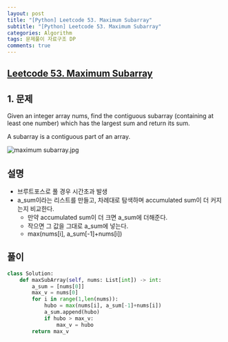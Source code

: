 ```yaml
---  
layout: post
title: "[Python] Leetcode 53. Maximum Subarray"
subtitle: "[Python] Leetcode 53. Maximum Subarray"  
categories: Algorithm
tags: 문제풀이 자료구조 DP
comments: true  
---  
```


## [Leetcode 53. Maximum Subarray ](https://leetcode.com/problems/maximum-subarray/)

## 1. 문제

Given an integer array nums, find the contiguous subarray (containing at least one number) which has the largest sum and return its sum.

A subarray is a contiguous part of an array.


![maximum subarray.jpg](https://yunsikus.github.io/assets/img/post_img/maximum_subarray.jpg)

## 설명

- 브루트포스로 풀 경우 시간초과 발생
- a_sum이라는 리스트를 만들고, 차례대로 탐색하며 accumulated sum이 더 커지는지 비교한다. 
  - 만약 accumulated sum이 더 크면 a_sum에 더해준다. 
  - 작으면 그 값을 그대로 a_sum에 넣는다. 
  - max(nums[i], a_sum[-1]+nums[i])

## 풀이

```python
class Solution:
    def maxSubArray(self, nums: List[int]) -> int:
        a_sum = [nums[0]]
        max_v = nums[0]
        for i in range(1,len(nums)):
            hubo = max(nums[i], a_sum[-1]+nums[i])
            a_sum.append(hubo)
            if hubo > max_v:
                max_v = hubo
        return max_v
```